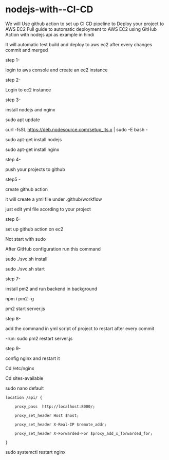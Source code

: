 # nodejs-with--CI-CD

We will Use github action to set up CI CD pipeline to Deploy your project  to AWS EC2
Full guide to automatic deployment to AWS EC2 using GitHub Action with nodejs api as example in hindi



It will automatic test build and deploy to aws ec2 after every changes commit and merged

step 1- 

login to aws console and create an ec2 instance

step 2- 

Login to ec2 instance

step 3-

install nodejs and nginx

sudo apt update

curl -fsSL https://deb.nodesource.com/setup_lts.x | sudo -E bash -

sudo apt-get install nodejs

sudo apt-get install nginx

step 4-

push your projects to github 

step5 -

 create github action 

 it will create a yml file under .github/workflow

 just edit yml file acording to your project

step 6-

set up github action on ec2

Not start with sudo 

After GitHub configuration run this command

sudo ./svc.sh install

sudo ./svc.sh start

step 7-

install pm2 and run backend in background

npm i pm2 -g 

pm2 start server.js 

step 8-

add  the command in yml script of project to restart after every commit 

-run: sudo pm2 restart server.js

step 9- 

config nginx and restart it 

Cd /etc/nginx

Cd sites-available

sudo nano default


    location /api/ {

        proxy_pass  http://localhost:8000/;

        proxy_set_header Host $host;

        proxy_set_header X-Real-IP $remote_addr;

        proxy_set_header X-Forwarded-For $proxy_add_x_forwarded_for;

    }

sudo systemctl restart nginx
